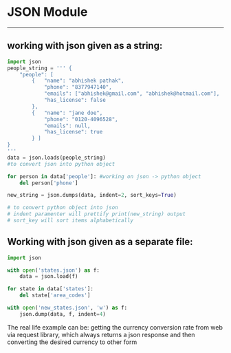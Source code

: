 # JSON Module

---

## working with json given as a string:

```py
import json
people_string = ''' {
    "people": [
        {   "name": "abhishek pathak",
            "phone": "8377947140",
            "emails": ["abhishek@gmail.com", "abhishek@hotmail.com"],
            "has_license": false
        },
        {   "name": "jane doe",
            "phone": "0120-4096528",
            "emails": null,
            "has_license": true
        } ]
}
'''
data = json.loads(people_string) 
#to convert json into python object

for person in data['people']: #working on json -> python object
    del person['phone']

new_string = json.dumps(data, indent=2, sort_keys=True) 

# to convert python object into json
# indent paramenter will prettify print(new_string) output
# sort_key will sort items alphabetically
```

## Working with json given as a separate file:

```py
import json

with open('states.json') as f:
    data = json.load(f)

for state in data['states']:
    del state['area_codes']

with open('new_states.json', 'w') as f:
    json.dump(data, f, indent=4)
```

The real life example can be: getting the currency conversion rate from web via request library, which always returns a json response and then converting the desired currency to other form
